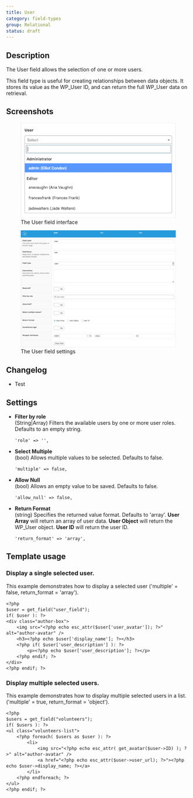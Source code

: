```yaml
---
title: User
category: field-types
group: Relational
status: draft
---
```


## Description

The User field allows the selection of one or more users. 

This field type is useful for creating relationships between data objects. It stores its value as the WP_User ID, and can return the full WP_User data on retrieval.

## Screenshots

<figure>
	<img src="https://raw.githubusercontent.com/AdvancedCustomFields/docs/master/assets/acf-user-field-interface.png" alt="acf-user-field-interface" />
	<figcaption>The User field interface</figcaption>
</figure>

<figure>
	<img src="https://raw.githubusercontent.com/AdvancedCustomFields/docs/master/assets/acf-user-field-settings.png" alt="acf-user-field-settings" />
	<figcaption>The User field settings</figcaption>
</figure>

## Changelog
- Test

## Settings
- **Filter by role**  
  (String|Array) Filters the available users by one or more user roles. Defaults to an empty string.
  ```
  'role' => '',
  ```
  
- **Select Multiple**  
  (bool) Allows multiple values to be selected. Defaults to false.
  ```
  'multiple' => false,
  ```
  
- **Allow Null**  
  (bool) Allows an empty value to be saved. Defaults to false.
  ```
  'allow_null' => false,
  ```
  
- **Return Format**  
  (string) Specifies the returned value format. Defaults to 'array'.
  **User Array** will return an array of user data.
  **User Object** will return the WP_User object.
  **User ID** will return the user ID.
  ```
  'return_format' => 'array',
  ```

## Template usage

### Display a single selected user.
This example demonstrates how to display a selected user ('multiple' = false, return_format = 'array').
```
<?php
$user = get_field("user_field");
if( $user ): ?>
<div class="author-box">
	<img src="<?php echo esc_attr($user['user_avatar']); ?>" alt="author-avatar" />
	<h3><?php echo $user['display_name']; ?></h3>
	<?php if( $user['user_description'] ): ?>
		<p><?php echo $user['user_description']; ?></p>
	<?php endif; ?>
</div>
<?php endif; ?>
```

### Display multiple selected users.
This example demonstrates how to display multiple selected users in a list. ('multiple' = true, return_format = 'object').
```
<?php
$users = get_field("volunteers");
if( $users ): ?>
<ul class="volunteers-list">
	<?php foreach( $users as $user ): ?>
		<li>
			<img src="<?php echo esc_attr( get_avatar($user->ID) ); ?>" alt="author-avatar" />
			<a href="<?php echo esc_attr($user->user_url); ?>"><?php echo $user->display_name; ?></a>
		</li>
	<?php endforeach; ?>
</ul>
<?php endif; ?>
```